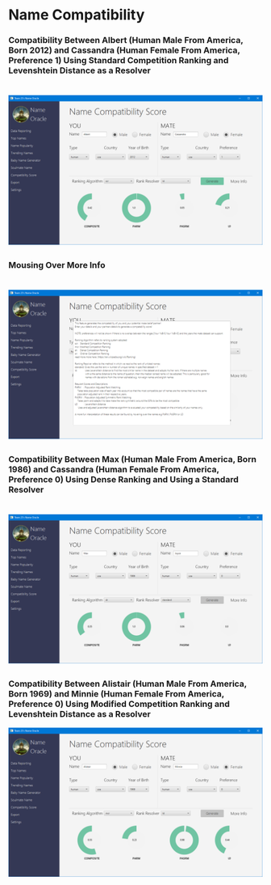 # Name Compatibility
### Compatibility Between Albert (Human Male From America, Born 2012) and Cassandra (Human Female From America, Preference 1) Using Standard Competition Ranking and Levenshtein Distance as a Resolver

![](https://github.com/hjjeongaa/3111H-project-t23/blob/master/Documentation/images/png/screenshots/namecompatibility/namecompatibility_1.png)
======
### Mousing Over More Info

![](https://github.com/hjjeongaa/3111H-project-t23/blob/master/Documentation/images/png/screenshots/namecompatibility/namecompatibility_2.png)
======
### Compatibility Between Max (Human Male From America, Born 1986) and Cassandra (Human Female From America, Preference 0) Using Dense Ranking and Using a Standard Resolver

![](https://github.com/hjjeongaa/3111H-project-t23/blob/master/Documentation/images/png/screenshots/namecompatibility/namecompatibility_3.png)
======
### Compatibility Between Alistair (Human Male From America, Born 1969) and Minnie (Human Female From America, Preference 0) Using Modified Competition Ranking and Levenshtein Distance as a Resolver

![](https://github.com/hjjeongaa/3111H-project-t23/blob/master/Documentation/images/png/screenshots/namecompatibility/namecompatibility_4.png)

